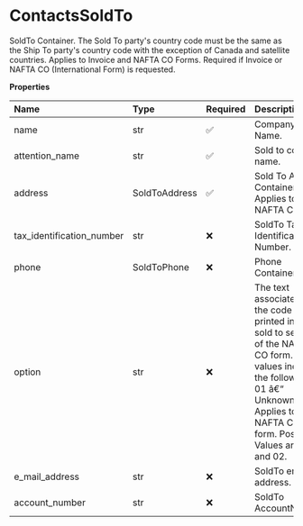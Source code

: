 # ContactsSoldTo

SoldTo Container. The Sold To party's country code must be the same as the Ship To party's country code with the exception of Canada and satellite countries. Applies to Invoice and NAFTA CO Forms. Required if Invoice or NAFTA CO (International Form) is requested.

**Properties**

| Name                      | Type          | Required | Description                                                                                                                                                                                                |
| :------------------------ | :------------ | :------- | :--------------------------------------------------------------------------------------------------------------------------------------------------------------------------------------------------------- |
| name                      | str           | ✅       | Company Name.                                                                                                                                                                                              |
| attention_name            | str           | ✅       | Sold to contact name.                                                                                                                                                                                      |
| address                   | SoldToAddress | ✅       | Sold To Address Container. Applies to NAFTA CO.                                                                                                                                                            |
| tax_identification_number | str           | ❌       | SoldTo Tax Identification Number.                                                                                                                                                                          |
| phone                     | SoldToPhone   | ❌       | Phone Container.                                                                                                                                                                                           |
| option                    | str           | ❌       | The text associated with the code will be printed in the sold to section of the NAFTA CO form. The values indicate the following: 01 â€“ Unknown. Applies to NAFTA CO form. Possible Values are 01 and 02. |
| e_mail_address            | str           | ❌       | SoldTo email address.                                                                                                                                                                                      |
| account_number            | str           | ❌       | SoldTo AccountNumber                                                                                                                                                                                       |

<!-- This file was generated by liblab | https://liblab.com/ -->
